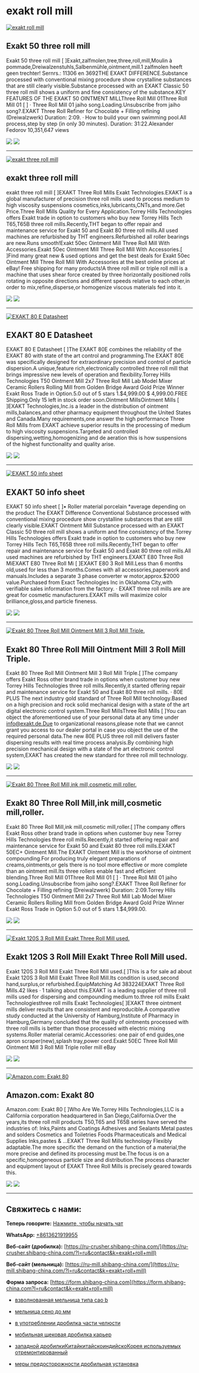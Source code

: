 # exakt roll mill

<a href="https://swt.shibang-china.com/?l=ru&img&k=exakt+roll+mill" target="_blank">![exakt roll mill](http://static.shibang-china.com/all-800x300/354.jpg)</a>

## Exakt 50 three roll mill
Exakt 50 three roll mill [ ]Exakt,zalfmolen,tree,three,roll,mill,Moulin &#224; pommade,Dreiwalzenstuhls,Salbenm&#252;hle,ointment,mill.1 zalfmolen heeft geen trechter! Sernrs.: 11306 en 3692THE EXAKT DIFFERENCE.Substance processed with conventional mixing procedure show crystalline substances that are still clearly visible.Substance processed with an EXAKT Classic 50 three roll mill shows a uniform and fine consistency of the substance.KEY FEATURES OF THE EXAKT 50 OINTMENT MILLThree Roll Mill 01Three Roll Mill 01 [ ]&nbsp;&#0183;&#32;Three Roll Mill 01 jaiho song.Loading.Unsubscribe from jaiho song?.EXAKT Three Roll Refiner for Chocolate + Filling refining (Dreiwalzwerk) Duration: 2:09.&nbsp;&#0183;&#32;How to build your own swimming pool.All process,step by step (in only 30 minutes). Duration: 31:22.Alexander Fedorov 10,351,647 views


<a href="https://whatsapp.shibangsoft.com/WhatsApp.php" target="_blank" title="WhatsApp">![](http://static.shibang-china.com/icon/whatsapp.png)</a> <a href="https://swt.shibang-china.com/?l=ru&icon&k=exakt+roll+mill" target="_blank">![](http://static.shibang-china.com/icon/chat-ru.png)</a>

---

<a href="https://swt.shibang-china.com/?l=ru&img&k=exakt+roll+mill" target="_blank">![exakt three roll mill](http://static.shibang-china.com/all-800x300/1043.jpg)</a>

## exakt three roll mill
exakt three roll mill [ ]EXAKT Three Roll Mills Exakt Technologies.EXAKT is a global manufacturer of precision three roll mills used to process medium to high viscosity suspensions cosmetics,inks,lubricants,CNTs,and more.Get Price.Three Roll Mills Quality for Every Application.Torrey Hills Technologies offers Exakt trade in option to customers who buy new Torrey Hills Tech T65,T65B three roll mills.Recently,THT began to offer repair and maintenance service for Exakt 50 and Exakt 80 three roll mills.All used machines are refurbished by THT engineers.Refurbished all roller bearings are new.Runs smooth!Exakt 50ec Ointment Mill Three Roll Mill With Accessories.Exakt 50ec Ointment Mill Three Roll Mill With Accessories.[ ]Find many great new &amp; used options and get the best deals for Exakt 50ec Ointment Mill Three Roll Mill With Accessories at the best online prices at eBay! Free shipping for many products!A three roll mill or triple roll mill is a machine that uses shear force created by three horizontally positioned rolls rotating in opposite directions and different speeds relative to each other,in order to mix,refine,disperse,or homogenize viscous materials fed into it.


<a href="https://whatsapp.shibangsoft.com/WhatsApp.php" target="_blank" title="WhatsApp">![](http://static.shibang-china.com/icon/whatsapp.png)</a> <a href="https://swt.shibang-china.com/?l=ru&icon&k=exakt+roll+mill" target="_blank">![](http://static.shibang-china.com/icon/chat-ru.png)</a>

---

<a href="https://swt.shibang-china.com/?l=ru&img&k=exakt+roll+mill" target="_blank">![EXAKT 80 E Datasheet](http://static.shibang-china.com/all-800x300/257.jpg)</a>

## EXAKT 80 E Datasheet
EXAKT 80 E Datasheet [ ]The EXAKT 80E combines the reliability of the EXAKT 80 with state of the art control and programming.The EXAKT 80E was specifically designed for extraordinary precision and control of particle dispersion.A unique,feature rich,electronically controlled three roll mill that brings impressive new levels of operation and flexibility.Torrey Hills Technologies T50 Ointment Mill 2x7 Three Roll Mill Lab Model Mixer Ceramic Rollers Rolling Mill from Golden Bridge Award Gold Prize Winner Exakt Ross Trade in Option.5.0 out of 5 stars 1.$4,999.00 $ 4,999.00.FREE Shipping.Only 15 left in stock order soon.Ointment MillsOintment Mills [ ]EXAKT Technologies,Inc.is a leader in the distribution of ointment mills,balances,and other pharmacy equipment throughout the United States and Canada.Many requirements,one answer the high performance Three Roll Mills from EXAKT achieve superior results in the processing of medium to high viscosity suspensions.Targeted and controlled dispersing,wetting,homogenizing and de aeration this is how suspensions of the highest functionality and quality arise.


<a href="https://whatsapp.shibangsoft.com/WhatsApp.php" target="_blank" title="WhatsApp">![](http://static.shibang-china.com/icon/whatsapp.png)</a> <a href="https://swt.shibang-china.com/?l=ru&icon&k=exakt+roll+mill" target="_blank">![](http://static.shibang-china.com/icon/chat-ru.png)</a>

---

<a href="https://swt.shibang-china.com/?l=ru&img&k=exakt+roll+mill" target="_blank">![EXAKT 50 info sheet](http://static.shibang-china.com/all-800x300/696.jpg)</a>

## EXAKT 50 info sheet
EXAKT 50 info sheet [ ]• Roller material porcelain *average depending on the product The EXAKT Difference Conventional Substance processed with conventional mixing procedure show crystalline substances that are still clearly visible.EXAKT Ointment Mill Substance processed with an EXAKT Classic 50 three roll mill shows a uniform and fine consistency of the.Torrey Hills Technologies offers Exakt trade in option to customers who buy new Torrey Hills Tech T65,T65B three roll mills.Recently,THT began to offer repair and maintenance service for Exakt 50 and Exakt 80 three roll mills.All used machines are refurbished by THT engineers.EXAKT E80 Three Roll MiEXAKT E80 Three Roll Mi [ ]EXAKT E80 3 Roll Mill.Less than 6 months old,used for less than 3 months.Comes with all accessories,paperwork and manuals.Includes a separate 3 phase converter w motor,approx.$2000 value.Purchased from Exact Technologies Inc in Oklahoma City,with verifiable sales information from the factory.&nbsp;&#0183;&#32;EXAKT three roll mills are are great for cosmetic manufacturers.EXAKT mills will maximize color brilliance,gloss,and particle fineness.


<a href="https://whatsapp.shibangsoft.com/WhatsApp.php" target="_blank" title="WhatsApp">![](http://static.shibang-china.com/icon/whatsapp.png)</a> <a href="https://swt.shibang-china.com/?l=ru&icon&k=exakt+roll+mill" target="_blank">![](http://static.shibang-china.com/icon/chat-ru.png)</a>

---

<a href="https://swt.shibang-china.com/?l=ru&img&k=exakt+roll+mill" target="_blank">![Exakt 80 Three Roll Mill Ointment Mill 3 Roll Mill Triple.](http://static.shibang-china.com/all-800x300/870.jpg)</a>

## Exakt 80 Three Roll Mill Ointment Mill 3 Roll Mill Triple.
Exakt 80 Three Roll Mill Ointment Mill 3 Roll Mill Triple.[ ]The company offers Exakt Ross other brand trade in options when customer buy new Torrey Hills Technologies three roll mills.Recently,it started offering repair and maintenance service for Exakt 50 and Exakt 80 three roll mills.&nbsp;&#0183;&#32;80E PLUS The next industry gold standard of Three Roll Mill technology.Based on a high precision and rock solid mechanical design with a state of the art digital electronic control system.Three Roll MillsThree Roll Mills [ ]You can object the aforementioned use of your personal data at any time under info@exakt.de.Due to organizational reasons,please note that we cannot grant you access to our dealer portal in case you object the use of the required personal data.The new 80E PLUS three roll mill delivers faster dispersing results with real time process analysis.By combining high precision mechanical design with a state of the art electronic control system,EXAKT has created the new standard for three roll mill technology.


<a href="https://whatsapp.shibangsoft.com/WhatsApp.php" target="_blank" title="WhatsApp">![](http://static.shibang-china.com/icon/whatsapp.png)</a> <a href="https://swt.shibang-china.com/?l=ru&icon&k=exakt+roll+mill" target="_blank">![](http://static.shibang-china.com/icon/chat-ru.png)</a>

---

<a href="https://swt.shibang-china.com/?l=ru&img&k=exakt+roll+mill" target="_blank">![Exakt 80 Three Roll Mill,ink mill,cosmetic mill,roller.](http://static.shibang-china.com/all-800x300/1102.jpg)</a>

## Exakt 80 Three Roll Mill,ink mill,cosmetic mill,roller.
Exakt 80 Three Roll Mill,ink mill,cosmetic mill,roller.[ ]The company offers Exakt Ross other brand trade in options when customer buy new Torrey Hills Technologies three roll mills.Recently,it started offering repair and maintenance service for Exakt 50 and Exakt 80 three roll mills.EXAKT 50EC+ Ointment Mill.The EXAKT Ointment Mill is the workhorse of ointment compounding.For producing truly elegant preparations of creams,ointments,or gels there is no tool more effective or more complete than an ointment mill.Its three rollers enable fast and efficient blending.Three Roll Mill 01Three Roll Mill 01 [ ]&nbsp;&#0183;&#32;Three Roll Mill 01 jaiho song.Loading.Unsubscribe from jaiho song?.EXAKT Three Roll Refiner for Chocolate + Filling refining (Dreiwalzwerk) Duration: 2:09.Torrey Hills Technologies T50 Ointment Mill 2x7 Three Roll Mill Lab Model Mixer Ceramic Rollers Rolling Mill from Golden Bridge Award Gold Prize Winner Exakt Ross Trade in Option 5.0 out of 5 stars 1.$4,999.00.


<a href="https://whatsapp.shibangsoft.com/WhatsApp.php" target="_blank" title="WhatsApp">![](http://static.shibang-china.com/icon/whatsapp.png)</a> <a href="https://swt.shibang-china.com/?l=ru&icon&k=exakt+roll+mill" target="_blank">![](http://static.shibang-china.com/icon/chat-ru.png)</a>

---

<a href="https://swt.shibang-china.com/?l=ru&img&k=exakt+roll+mill" target="_blank">![Exakt 120S 3 Roll Mill Exakt Three Roll Mill used.](http://static.shibang-china.com/all-800x300/874.jpg)</a>

## Exakt 120S 3 Roll Mill Exakt Three Roll Mill used.
Exakt 120S 3 Roll Mill Exakt Three Roll Mill used.[ ]This is a for sale ad about Exakt 120S 3 Roll Mill Exakt Three Roll Mill.Its condition is used,second hand,surplus,or refurbished.EquipMatching Ad 383224EXAKT Three Roll Mills.42 likes &#183; 1 talking about this.EXAKT is a leading supplier of three roll mills used for dispersing and compounding medium to.three roll mills Exakt Technologiesthree roll mills Exakt Technologies[ ]EXAKT three ointment mills deliver results that are consistent and reproducible.A comparative study conducted at the University of Hamburg,Institute of Pharmacy in Hamburg,Germany concluded that the quality of ointments processed with three roll mills is better than those processed with electric mixing systems.Roller material ceramic.Accessories: one pair of end guides,one apron scraper(new),splash tray,power cord.Exakt 50EC Three Roll Mill Ointment Mill 3 Roll Mill Triple roller mill eBay


<a href="https://whatsapp.shibangsoft.com/WhatsApp.php" target="_blank" title="WhatsApp">![](http://static.shibang-china.com/icon/whatsapp.png)</a> <a href="https://swt.shibang-china.com/?l=ru&icon&k=exakt+roll+mill" target="_blank">![](http://static.shibang-china.com/icon/chat-ru.png)</a>

---

<a href="https://swt.shibang-china.com/?l=ru&img&k=exakt+roll+mill" target="_blank">![Amazon.com: Exakt 80](http://static.shibang-china.com/all-800x300/304.jpg)</a>

## Amazon.com: Exakt 80
Amazon.com: Exakt 80 [ ]Who Are We.Torrey Hills Technologies,LLC is a California corporation headquartered in San Diego,California.Over the years,its three roll mill products T50,T65 and T65B series have served the industries of: Inks,Paints and Coatings Adhesives and Sealants Metal pastes and solders Cosmetics and Toiletries Foods Pharmaceuticals and Medical Supplies Inks,pastes &amp; …EXAKT Three Roll Mills technology Flexibly adaptable.The more specific the demand on the function of a material,the more precise and defined its processing must be.The focus is on a specific,homogeneous particle size and distribution.The process character and equipment layout of EXAKT Three Roll Mills is precisely geared towards this.

<a href="https://whatsapp.shibangsoft.com/WhatsApp.php" target="_blank" title="WhatsApp">![](http://static.shibang-china.com/icon/whatsapp.png)</a> <a href="https://swt.shibang-china.com/?l=ru&icon&k=exakt+roll+mill" target="_blank">![](http://static.shibang-china.com/icon/chat-ru.png)</a>

---
## Свяжитесь с нами:

**Теперь говорите:** [Нажмите, чтобы начать чат](https://swt.shibang-china.com?l=ru&contact&k=exakt+roll+mill)

**WhatsApp:**  [+8613621919955](https://whatsapp.shibangsoft.com/WhatsApp.php)

**Веб-сайт (дробилка):** [https://ru-crusher.shibang-china.com/](https://ru-crusher.shibang-china.com/?l=ru&contact&k=exakt+roll+mill)

**Веб-сайт (мельница):** [https://ru-mill.shibang-china.com/](https://ru-mill.shibang-china.com/?l=ru&contact&k=exakt+roll+mill)

**Форма запроса:** [https://form.shibang-china.com](https://form.shibang-china.com?l=ru&contact&k=exakt+roll+mill)

* [взволнованная мельница типа cao b](../117/%D0%B2%D0%B7%D0%B2%D0%BE%D0%BB%D0%BD%D0%BE%D0%B2%D0%B0%D0%BD%D0%BD%D0%B0%D1%8F%20%D0%BC%D0%B5%D0%BB%D1%8C%D0%BD%D0%B8%D1%86%D0%B0%20%D1%82%D0%B8%D0%BF%D0%B0%20cao%20b.md)

* [мельница сено до мм](../120/%D0%BC%D0%B5%D0%BB%D1%8C%D0%BD%D0%B8%D1%86%D0%B0%20%D1%81%D0%B5%D0%BD%D0%BE%20%D0%B4%D0%BE%20%D0%BC%D0%BC.md)

* [в употреблении дробилка части челюсти](../111/%D0%B2%20%D1%83%D0%BF%D0%BE%D1%82%D1%80%D0%B5%D0%B1%D0%BB%D0%B5%D0%BD%D0%B8%D0%B8%20%D0%B4%D1%80%D0%BE%D0%B1%D0%B8%D0%BB%D0%BA%D0%B0%20%D1%87%D0%B0%D1%81%D1%82%D0%B8%20%D1%87%D0%B5%D0%BB%D1%8E%D1%81%D1%82%D0%B8.md)

* [мобильная щековая дробилка карьер](../110/%D0%BC%D0%BE%D0%B1%D0%B8%D0%BB%D1%8C%D0%BD%D0%B0%D1%8F%20%D1%89%D0%B5%D0%BA%D0%BE%D0%B2%D0%B0%D1%8F%20%D0%B4%D1%80%D0%BE%D0%B1%D0%B8%D0%BB%D0%BA%D0%B0%20%D0%BA%D0%B0%D1%80%D1%8C%D0%B5%D1%80.md)

* [западной дробилкиКитайкитайскоиндийскоКорея используемых отремонтированный](../106/%D0%B7%D0%B0%D0%BF%D0%B0%D0%B4%D0%BD%D0%BE%D0%B9%20%D0%B4%D1%80%D0%BE%D0%B1%D0%B8%D0%BB%D0%BA%D0%B8%D0%9A%D0%B8%D1%82%D0%B0%D0%B9%D0%BA%D0%B8%D1%82%D0%B0%D0%B9%D1%81%D0%BA%D0%BE%D0%B8%D0%BD%D0%B4%D0%B8%D0%B9%D1%81%D0%BA%D0%BE%D0%9A%D0%BE%D1%80%D0%B5%D1%8F%20%D0%B8%D1%81%D0%BF%D0%BE%D0%BB%D1%8C%D0%B7%D1%83%D0%B5%D0%BC%D1%8B%D1%85%20%D0%BE%D1%82%D1%80%D0%B5%D0%BC%D0%BE%D0%BD%D1%82%D0%B8%D1%80%D0%BE%D0%B2%D0%B0%D0%BD%D0%BD%D1%8B%D0%B9.md)

* [меры предосторожности дробильная установка](../109/%D0%BC%D0%B5%D1%80%D1%8B%20%D0%BF%D1%80%D0%B5%D0%B4%D0%BE%D1%81%D1%82%D0%BE%D1%80%D0%BE%D0%B6%D0%BD%D0%BE%D1%81%D1%82%D0%B8%20%D0%B4%D1%80%D0%BE%D0%B1%D0%B8%D0%BB%D1%8C%D0%BD%D0%B0%D1%8F%20%D1%83%D1%81%D1%82%D0%B0%D0%BD%D0%BE%D0%B2%D0%BA%D0%B0.md)